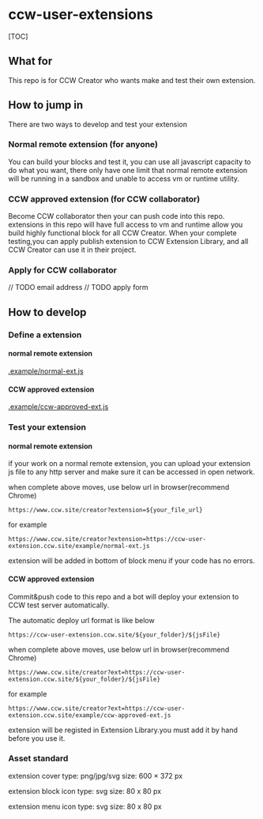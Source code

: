 # ccw-user-extensions
[TOC]
## What for
This repo is for CCW Creator who wants make and test their own extension.
## How to jump in
There are two ways to develop and test your extension
### Normal remote extension (for anyone)
You can build your blocks and test it, you can use all javascript capacity to do what you want, there only have one limit that normal remote extension will be running in a sandbox and unable to access vm or runtime utility.
### CCW approved extension (for CCW collaborator)
Become CCW collaborator then your can push code into this repo. extensions in this repo will have full access to vm and runtime allow you build highly functional block for all CCW Creator.
When your complete testing,you can apply publish extension to CCW Extension Library, and all CCW Creator can use it in their project.
### Apply for CCW collaborator
// TODO email address
// TODO apply form
## How to develop 

### Define a extension
#### normal remote extension

[.example/normal-ext.js](https://github.com/CCW-Site/ccw-user-extension/blob/main/example/normal-ext.js)

#### CCW approved extension

[.example/ccw-approved-ext.js](https://github.com/CCW-Site/ccw-user-extension/blob/main/example/ccw-approved-ext.js)
### Test your extension
#### normal remote extension
if your work on a normal remote extension, you can upload your extension js file to any http server and make sure it can be accessed in open network.

when complete above moves, use below url in browser(recommend Chrome)
```
https://www.ccw.site/creator?extension=${your_file_url}
```
for example
```
https://www.ccw.site/creator?extension=https://ccw-user-extension.ccw.site/example/normal-ext.js
```
extension will be added in bottom of block menu if your code has no errors.
#### CCW approved extension

Commit&push code to this repo and a bot will deploy your extension to CCW test server automatically.

The automatic deploy url format is like below
```
https://ccw-user-extension.ccw.site/${your_folder}/${jsFile}
```

when complete above moves, use below url in browser(recommend Chrome)
```
https://www.ccw.site/creator?ext=https://ccw-user-extension.ccw.site/${your_folder}/${jsFile}
```
for example
```
https://www.ccw.site/creator?ext=https://ccw-user-extension.ccw.site/example/ccw-approved-ext.js
```
extension will be registed in Extension Library.you must add it by hand before you use it.
### Asset standard
extension cover
type: png/jpg/svg
size: 600 × 372 px

extension block icon
type: svg
size: 80 x 80 px

extension menu icon
type: svg
size: 80 x 80 px

